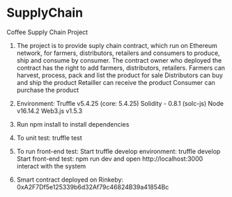# SupplyChain
Coffee Supply Chain Project
1. The project is to provide suply chain contract, which run on Ethereum network, for farmers, distributors, retailers and consumers to produce, ship and consume by consumer. 
The contract owner who deployed the contract has the right to add farmers, distributors, retailers.
Farmers can harvest, process, pack and list the product for sale
Distributors can buy and ship the product
Retailler can receive the product
Consumer can purchase the product
3. Environment: 
  Truffle v5.4.25 (core: 5.4.25) Solidity - 0.8.1 (solc-js) Node v16.14.2 Web3.js v1.5.3

3. Run npm install to install dependencies
4. To unit test: truffle test
5. To run front-end test: 
  Start truffle develop environment: truffle develop 
  Start front-end test: npm run dev and open http://localhost:3000 interact with the system
  
6. Smart contract deployed on Rinkeby: 0xA2F7Df5e125339b6d32Af79c46824B39a41854Bc
